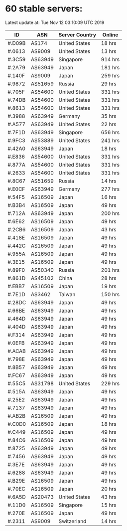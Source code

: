 # 60 stable servers:

Latest update at: Tue Nov 12 03:10:09 UTC 2019

| ID | ASN | Server Country | Online |
| -- | --- | -------------- | ------ |
| #.D09B | AS174 | United States | 18 hrs |
| #.0613 | AS9009 | United States | 13 hrs |
| #.3C59 | AS63949 | Singapore | 914 hrs |
| #.2A79 | AS63949 | Japan | 181 hrs |
| #.140F | AS9009 | Japan | 259 hrs |
| #.9872 | AS51659 | Russia | 29 hrs |
| #.705F | AS54600 | United States | 331 hrs |
| #.74DB | AS54600 | United States | 331 hrs |
| #.8613 | AS54600 | United States | 331 hrs |
| #.3988 | AS63949 | Germany | 35 hrs |
| #.A577 | AS63949 | United States | 22 hrs |
| #.7F1D | AS63949 | Singapore | 656 hrs |
| #.9FC3 | AS53889 | United States | 241 hrs |
| #.42A0 | AS63949 | Japan | 18 hrs |
| #.E836 | AS54600 | United States | 331 hrs |
| #.877A | AS54600 | United States | 331 hrs |
| #.2633 | AS54600 | United States | 331 hrs |
| #.8C67 | AS51659 | Russia | 14 hrs |
| #.E0CF | AS63949 | Germany | 277 hrs |
| #.54F5 | AS16509 | Japan | 16 hrs |
| #.B3B4 | AS16509 | Japan | 49 hrs |
| #.712A | AS63949 | Japan | 200 hrs |
| #.6E62 | AS16509 | Japan | 49 hrs |
| #.2CB6 | AS16509 | Japan | 43 hrs |
| #.418E | AS16509 | Japan | 49 hrs |
| #.442C | AS16509 | Japan | 49 hrs |
| #.955A | AS16509 | Japan | 49 hrs |
| #.3E15 | AS16509 | Japan | 49 hrs |
| #.89F0 | AS50340 | Russia | 201 hrs |
| #.861D | AS45102 | China | 28 hrs |
| #.EBB7 | AS16509 | Japan | 19 hrs |
| #.7E1D | AS3462 | Taiwan | 150 hrs |
| #.28DC | AS63949 | Japan | 49 hrs |
| #.66BE | AS63949 | Japan | 49 hrs |
| #.464D | AS63949 | Japan | 49 hrs |
| #.404D | AS63949 | Japan | 49 hrs |
| #.F314 | AS63949 | Japan | 49 hrs |
| #.0EFB | AS63949 | Japan | 49 hrs |
| #.ACAB | AS63949 | Japan | 49 hrs |
| #.798E | AS63949 | Japan | 49 hrs |
| #.8B57 | AS63949 | Japan | 49 hrs |
| #.FC67 | AS63949 | Japan | 49 hrs |
| #.55C5 | AS31798 | United States | 229 hrs |
| #.515A | AS63949 | Japan | 49 hrs |
| #.25E2 | AS63949 | Japan | 49 hrs |
| #.7137 | AS63949 | Japan | 49 hrs |
| #.AB2B | AS16509 | Japan | 49 hrs |
| #.C0D0 | AS16509 | Japan | 18 hrs |
| #.C449 | AS16509 | Japan | 49 hrs |
| #.84C6 | AS16509 | Japan | 49 hrs |
| #.8725 | AS63949 | Japan | 49 hrs |
| #.7456 | AS63949 | Japan | 49 hrs |
| #.3E7E | AS63949 | Japan | 49 hrs |
| #.6288 | AS63949 | Japan | 49 hrs |
| #.B29E | AS16509 | Japan | 49 hrs |
| #.70EC | AS16509 | Japan | 20 hrs |
| #.6A5D | AS20473 | United States | 43 hrs |
| #.11D0 | AS16509 | Singapore | 15 hrs |
| #.270E | AS16509 | Japan | 49 hrs |
| #.2311 | AS9009 | Switzerland | 14 hrs |

